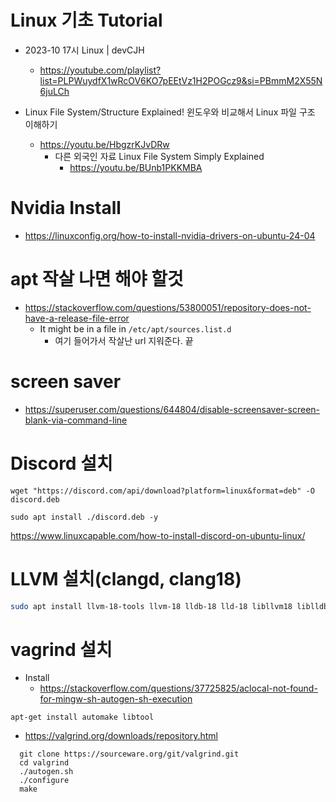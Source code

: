 # Linux 기초 Tutorial

- 2023-10 17시 Linux | devCJH
  - https://youtube.com/playlist?list=PLPWuydfX1wRcOV6KO7pEEtVz1H2POGcz9&si=PBmmM2X55N6juLCh

- Linux File System/Structure Explained! 윈도우와 비교해서 Linux 파일 구조 이해하기
  - https://youtu.be/HbgzrKJvDRw
    - 다른 외국인 자료 Linux File System Simply Explained
      - https://youtu.be/BUnb1PKKMBA

# Nvidia Install
- https://linuxconfig.org/how-to-install-nvidia-drivers-on-ubuntu-24-04


# apt 작살 나면 해야 할것

- https://stackoverflow.com/questions/53800051/repository-does-not-have-a-release-file-error
  - It might be in a file in `/etc/apt/sources.list.d`
    - 여기 들어가서 작살난 url 지워준다. 끝

# screen saver
- https://superuser.com/questions/644804/disable-screensaver-screen-blank-via-command-line

# Discord 설치

```
wget "https://discord.com/api/download?platform=linux&format=deb" -O discord.deb

sudo apt install ./discord.deb -y
```

https://www.linuxcapable.com/how-to-install-discord-on-ubuntu-linux/

# LLVM 설치(clangd, clang18)

```bash
sudo apt install llvm-18-tools llvm-18 lldb-18 lld-18 libllvm18 liblldb-18-dev libllvm18 libclang-18-dev clang-tools-18 clangd
```

# vagrind 설치

- Install
  - https://stackoverflow.com/questions/37725825/aclocal-not-found-for-mingw-sh-autogen-sh-execution
```
apt-get install automake libtool
```

- https://valgrind.org/downloads/repository.html
```
  git clone https://sourceware.org/git/valgrind.git
  cd valgrind
  ./autogen.sh
  ./configure
  make
```
